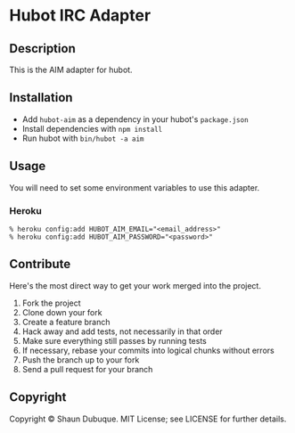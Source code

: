  
# Hubot IRC Adapter

## Description

This is the AIM adapter for hubot. 

## Installation
* Add `hubot-aim` as a dependency in your hubot's `package.json`
* Install dependencies with `npm install`
* Run hubot with `bin/hubot -a aim`

## Usage

You will need to set some environment variables to use this adapter.

### Heroku

    % heroku config:add HUBOT_AIM_EMAIL="<email_address>"
    % heroku config:add HUBOT_AIM_PASSWORD="<password>"
    
## Contribute

Here's the most direct way to get your work merged into the project.

1. Fork the project
2. Clone down your fork
3. Create a feature branch
4. Hack away and add tests, not necessarily in that order
5. Make sure everything still passes by running tests
6. If necessary, rebase your commits into logical chunks without errors
7. Push the branch up to your fork
8. Send a pull request for your branch

## Copyright

Copyright &copy; Shaun Dubuque. MIT License; see LICENSE for further details.

